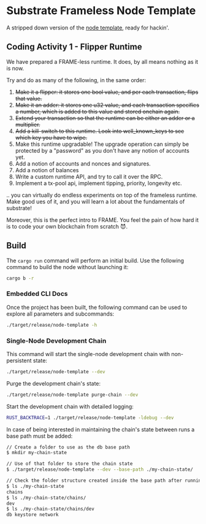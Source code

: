 # Substrate Frameless Node Template

A stripped down version of the [node template](https://github.com/substrate-developer-hub/substrate-node-template), ready for hackin'.

## Coding Activity 1 - Flipper Runtime

We have prepared a FRAME-less runtime.
It does, by all means nothing as it is now.

Try and do as many of the following, in the same order:

1. ~~Make it a flipper: it stores one bool value, and per each transaction, flips that value.~~
1. ~~Make it an adder: it stores one u32 value, and each transaction specifies a number, which is added to this value and stored onchain again.~~
1. ~~Extend your transaction so that the runtime can be either an adder or a multiplier.~~
1. ~~Add a kill-switch to this runtime. Look into well_known_keys to see which key you have to wipe.~~
1. Make this runtime upgradable! The upgrade operation can simply be protected by a "password" as you don't have any notion of accounts yet.
1. Add a notion of accounts and nonces and signatures.
1. Add a notion of balances
1. Write a custom runtime API, and try to call it over the RPC.
1. Implement a tx-pool api, implement tipping, priority, longevity etc.

.. you can virtually do endless experiments on top of the frameless runtime. Make good ues of it, and you will learn a lot about the fundamentals of substrate!

Moreover, this is the perfect intro to FRAME. You feel the pain of how hard it is to code your own blockchain from scratch 😈.

## Build

The `cargo run` command will perform an initial build. Use the following command to build the node
without launching it:

```sh
cargo b -r
```

### Embedded CLI Docs

Once the project has been built, the following command can be used to explore all parameters and
subcommands:

```sh
./target/release/node-template -h
```

### Single-Node Development Chain

This command will start the single-node development chain with non-persistent state:

```bash
./target/release/node-template --dev
```

Purge the development chain's state:

```bash
./target/release/node-template purge-chain --dev
```

Start the development chain with detailed logging:

```bash
RUST_BACKTRACE=1 ./target/release/node-template -ldebug --dev
```

In case of being interested in maintaining the chain's state between runs a base path must be added:

```bash
// Create a folder to use as the db base path
$ mkdir my-chain-state

// Use of that folder to store the chain state
$ ./target/release/node-template --dev --base-path ./my-chain-state/

// Check the folder structure created inside the base path after running the chain
$ ls ./my-chain-state
chains
$ ls ./my-chain-state/chains/
dev
$ ls ./my-chain-state/chains/dev
db keystore network
```
